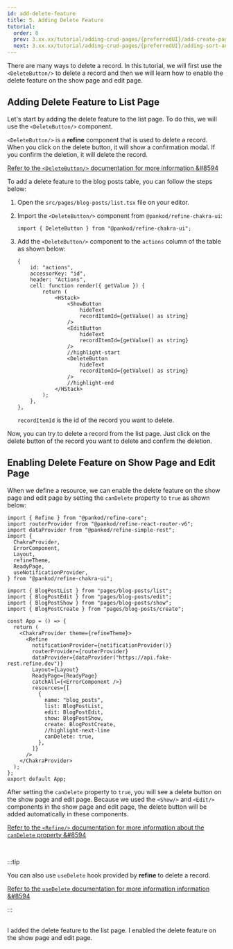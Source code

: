 ```yaml
---
id: add-delete-feature
title: 5. Adding Delete Feature
tutorial:
  order: 0
  prev: 3.xx.xx/tutorial/adding-crud-pages/{preferredUI}/add-create-page
  next: 3.xx.xx/tutorial/adding-crud-pages/{preferredUI}/adding-sort-and-filters
---
```


There are many ways to delete a record. In this tutorial, we will first use the `<DeleteButton/>` to delete a record and then we will learn how to enable the delete feature on the show page and edit page.

## Adding Delete Feature to List Page

Let's start by adding the delete feature to the list page. To do this, we will use the `<DeleteButton/>` component.

`<DeleteButton/>` is a **refine** component that is used to delete a record. When you click on the delete button, it will show a confirmation modal. If you confirm the deletion, it will delete the record.

[Refer to the `<DeleteButton/>` documentation for more information &#8594](/docs/3.xx.xx/api-reference/chakra-ui/components/buttons/delete-button/)

To add a delete feature to the blog posts table, you can follow the steps below:

1. Open the `src/pages/blog-posts/list.tsx` file on your editor.

2. Import the `<DeleteButton/>` component from `@pankod/refine-chakra-ui`:

   ```tsx
   import { DeleteButton } from "@pankod/refine-chakra-ui";
   ```

3. Add the `<DeleteButton/>` component to the `actions` column of the table as shown below:

   ```tsx
   {
       id: "actions",
       accessorKey: "id",
       header: "Actions",
       cell: function render({ getValue }) {
           return (
               <HStack>
                   <ShowButton
                       hideText
                       recordItemId={getValue() as string}
                   />
                   <EditButton
                       hideText
                       recordItemId={getValue() as string}
                   />
                   //highlight-start
                   <DeleteButton
                       hideText
                       recordItemId={getValue() as string}
                   />
                   //highlight-end
               </HStack>
           );
       },
   },
   ```

   `recordItemId` is the id of the record you want to delete.

Now, you can try to delete a record from the list page. Just click on the delete button of the record you want to delete and confirm the deletion.

## Enabling Delete Feature on Show Page and Edit Page

When we define a resource, we can enable the delete feature on the show page and edit page by setting the `canDelete` property to `true` as shown below:

```tsx src="src/App.tsx"
import { Refine } from "@pankod/refine-core";
import routerProvider from "@pankod/refine-react-router-v6";
import dataProvider from "@pankod/refine-simple-rest";
import {
  ChakraProvider,
  ErrorComponent,
  Layout,
  refineTheme,
  ReadyPage,
  useNotificationProvider,
} from "@pankod/refine-chakra-ui";

import { BlogPostList } from "pages/blog-posts/list";
import { BlogPostEdit } from "pages/blog-posts/edit";
import { BlogPostShow } from "pages/blog-posts/show";
import { BlogPostCreate } from "pages/blog-posts/create";

const App = () => {
  return (
    <ChakraProvider theme={refineTheme}>
      <Refine
        notificationProvider={notificationProvider()}
        routerProvider={routerProvider}
        dataProvider={dataProvider("https://api.fake-rest.refine.dev")}
        Layout={Layout}
        ReadyPage={ReadyPage}
        catchAll={<ErrorComponent />}
        resources={[
          {
            name: "blog_posts",
            list: BlogPostList,
            edit: BlogPostEdit,
            show: BlogPostShow,
            create: BlogPostCreate,
            //highlight-next-line
            canDelete: true,
          },
        ]}
      />
    </ChakraProvider>
  );
};
export default App;
```

After setting the `canDelete` property to `true`, you will see a delete button on the show page and edit page. Because we used the `<Show/>` and `<Edit/>` components in the show page and edit page, the delete button will be added automatically in these components.

[Refer to the `<Refine/>` documentation for more information about the `canDelete` property &#8594](/docs/3.xx.xx/api-reference/core/components/refine-config/#candelete)

<br/>

:::tip

You can also use `useDelete` hook provided by **refine** to delete a record.

[Refer to the `useDelete` documentation for more information information &#8594](/docs/3.xx.xx/api-reference/core/hooks/data/useDelete/)

:::

<br/>

<Checklist>

<ChecklistItem id="add-delete-feature-chakra-ui">
I added the delete feature to the list page.
</ChecklistItem>
<ChecklistItem id="add-delete-feature-chakra-ui-2">
I enabled the delete feature on the show page and edit page.
</ChecklistItem>

</Checklist>
